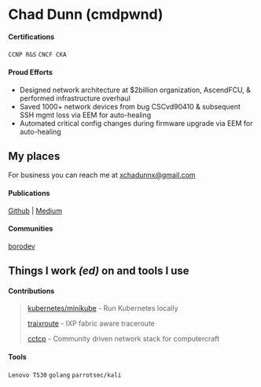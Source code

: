 # Chad Dunn (cmdpwnd)

#### Certifications
`CCNP R&S` `CNCF CKA`

#### Proud Efforts
* Designed network architecture at $2billion organization, AscendFCU, & performed infrastructure overhaul
* Saved 1000+ network devices from bug CSCvd90410 & subsequent SSH mgmt loss via EEM for auto-healing
* Automated critical config changes during firmware upgrade via EEM for auto-healing

## My places

For business you can reach me at [xchadunnx@gmail.com](mailto:xchadunnx@gmail.com)

#### Publications
[Github](https://github.com/cmdpwnd "https://github.com/cmdpwnd")
|
[Medium](medium.com/@chadunn "https://www.medium.com/@chadunn")

#### Communities
[borodev](https://borodev.slack.com "https://borodev.slack.com")

## Things I work *(ed)* on and tools I use

#### Contributions
>[kubernetes/minikube](https://github.com/kubernetes/minikube "https://github.com/kubernetes/minikube") - Run Kubernetes locally
>
>[traixroute](https://github.com/gnomikos/traIXroute "https://github.com/gnomikos/traIXroute") - IXP fabric aware traceroute
>
>[cctcp](https://github.com/cctp) - Community driven network stack for computercraft 

#### Tools
`Lenovo T530` `golang` `parrotsec/kali`
